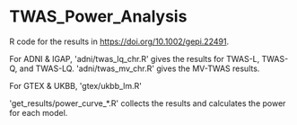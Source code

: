 # TWAS_Power_Analysis
R code for the results in https://doi.org/10.1002/gepi.22491.

For ADNI \& IGAP, 'adni/twas_lq_chr.R' gives the results for TWAS-L, TWAS-Q, and TWAS-LQ. 'adni/twas_mv_chr.R' gives the MV-TWAS results.

For GTEX \& UKBB, 'gtex/ukbb_lm.R'

'get_results/power_curve_*.R' collects the results and calculates the power for each model.



